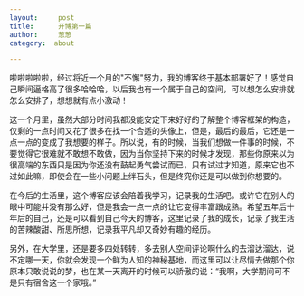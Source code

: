 ```yaml
---
layout:     post
title:      开博第一篇
author:     葱葱
category:  about

---
```


啦啦啦啦啦，经过将近一个月的"不懈"努力，我的博客终于基本部署好了！感觉自己瞬间逼格高了很多哈哈哈，以后我也有一个属于自己的空间，可以想怎么安排就怎么安排了，想想就有点小激动！

这一个月里，虽然大部分时间我都没能安定下来好好的了解整个博客框架的构造，仅剩的一点时间又花了很多在找一个合适的头像上，但是，最后的最后，它还是一点一点的变成了我想要的样子。所以说，有的时候，当我们想做一件事的时候，不要觉得它很难就不敢想不敢做，因为当你坚持下来的时候才发现，那些你原来以为很高端的东西只是因为你还没有鼓起勇气尝试而已，只有试过才知道，原来它也不过如此嘛，即使会在一些小问题上绊石头，但是终究你还是可以做到你想要的。

在今后的生活里，这个博客应该会陪着我学习，记录我的生活吧。或许它在别人的眼中可能并没有那么好，但是我会一点一点的让它变得丰富跟成熟。希望五年后十年后的自己，还是可以看到自己今天的博客，这里记录了我的成长，记录了我生活的苦辣酸甜、所思所想，记录我平凡却又奇妙有趣的经历。

另外，在大学里，还是要多四处转转，多去别人空间评论啊什么的去溜达溜达，说不定哪一天，你就会发现一个鲜为人知的神秘基地，而这里可以让尽情去做那个你原本只敢说说的梦，也在某一天离开的时候可以骄傲的说：“我啊，大学期间可不是只有宿舍这一个家哦。”
